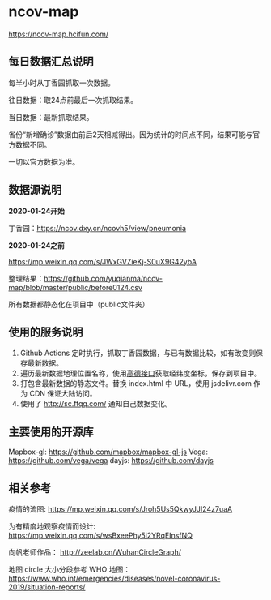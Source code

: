 # ncov-map

https://ncov-map.hcifun.com/

## 每日数据汇总说明

每半小时从丁香园抓取一次数据。

往日数据：取24点前最后一次抓取结果。

当日数据：最新抓取结果。

省份“新增确诊”数据由前后2天相减得出。因为统计的时间点不同，结果可能与官方数据不同。

一切以官方数据为准。

## 数据源说明

**2020-01-24开始**

丁香园：https://ncov.dxy.cn/ncovh5/view/pneumonia

**2020-01-24之前**

https://mp.weixin.qq.com/s/JWxGVZieKj-S0uX9G42ybA

整理结果：https://github.com/yuqianma/ncov-map/blob/master/public/before0124.csv

所有数据都静态化在项目中（public文件夹）

## 使用的服务说明

1. Github Actions 定时执行，抓取丁香园数据，与已有数据比较，如有改变则保存最新数据。
2. 遍历最新数据地理位置名称，使用[高德接口](https://lbs.amap.com/api/webservice/guide/api/georegeo)获取经纬度坐标，保存到项目中。
3. 打包含最新数据的静态文件。替换 index.html 中 URL，使用 jsdelivr.com 作为 CDN 保证大陆访问。
4. 使用了 http://sc.ftqq.com/ 通知自己数据变化。

## 主要使用的开源库
Mapbox-gl: https://github.com/mapbox/mapbox-gl-js
Vega: https://github.com/vega/vega
dayjs: https://github.com/dayjs

## 相关参考

疫情的流图: https://mp.weixin.qq.com/s/Jroh5Us5QkwyJJI24z7uaA

为有精度地观察疫情而设计: https://mp.weixin.qq.com/s/wsBxeePhy5i2YRqEInsfNQ

向帆老师作品：
http://zeelab.cn/WuhanCircleGraph/

地图 circle 大小分段参考 WHO 地图：
https://www.who.int/emergencies/diseases/novel-coronavirus-2019/situation-reports/
